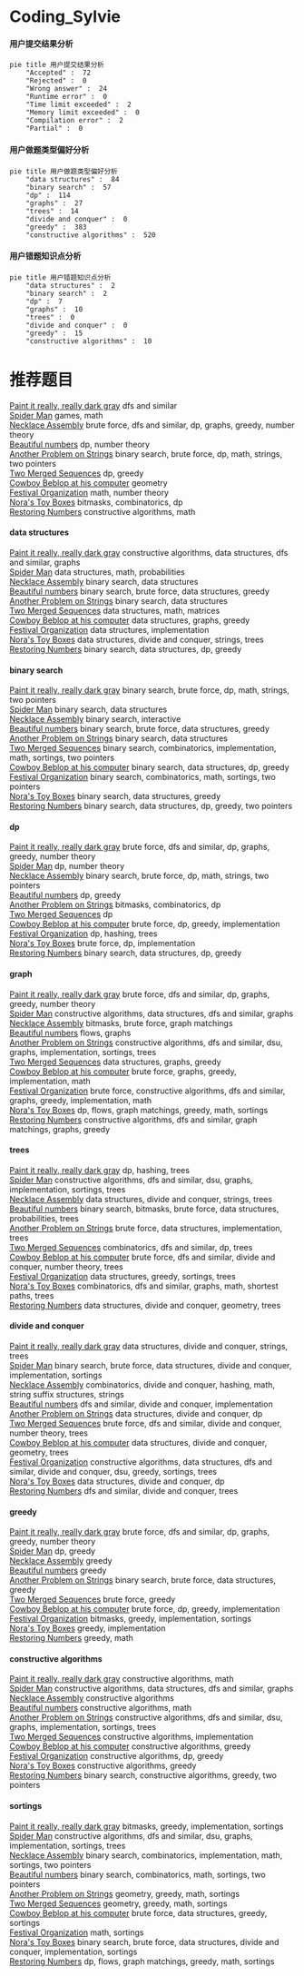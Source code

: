 # Coding_Sylvie
<!-- tabs:start -->
#### **用户提交结果分析**

```mermaid
pie title 用户提交结果分析
    "Accepted" :  72
    "Rejected" :  0
    "Wrong answer" :  24
    "Runtime error" :  0
    "Time limit exceeded" :  2
    "Memory limit exceeded" :  0
    "Compilation error" :  2
    "Partial" :  0
```
#### **用户做题类型偏好分析**

```mermaid
pie title 用户做题类型偏好分析
    "data structures" :  84
    "binary search" :  57
    "dp" :  114
    "graphs" :  27
    "trees" :  14
    "divide and conquer" :  0
    "greedy" :  383
    "constructive algorithms" :  520
```
#### **用户错题知识点分析**

```mermaid
pie title 用户错题知识点分析
    "data structures" :  2
    "binary search" :  2
    "dp" :  7
    "graphs" :  10
    "trees" :  0
    "divide and conquer" :  0
    "greedy" :  15
    "constructive algorithms" :  10
```
<!-- tabs:end -->
# 推荐题目
[Paint it really, really dark gray](http://codeforces.com/problemset/problem/717/E)		dfs and similar		  
[Spider Man](http://codeforces.com/problemset/problem/705/B)		games,
                        math		  
[Necklace Assembly](http://codeforces.com/problemset/problem/1367/E)		brute force,
                        dfs and similar,
                        dp,
                        graphs,
                        greedy,
                        number theory		  
[Beautiful numbers](http://codeforces.com/problemset/problem/55/D)		dp,
                        number theory		  
[Another Problem on Strings](http://codeforces.com/problemset/problem/165/C)		binary search,
                        brute force,
                        dp,
                        math,
                        strings,
                        two pointers		  
[Two Merged Sequences](http://codeforces.com/problemset/problem/1144/G)		dp,
                        greedy		  
[Cowboy Beblop at his computer](http://codeforces.com/problemset/problem/717/I)		geometry		  
[Festival Organization](http://codeforces.com/problemset/problem/717/A)		math,
                        number theory		  
[Nora's Toy Boxes](http://codeforces.com/problemset/problem/1292/F)		bitmasks,
                        combinatorics,
                        dp		  
[Restoring Numbers](http://codeforces.com/problemset/problem/509/D)		constructive algorithms,
                        math		  
<!-- tabs:start -->
#### **data structures**
[Paint it really, really dark gray](http://codeforces.com/problemset/problem/1282/E)		constructive algorithms,
                        data structures,
                        dfs and similar,
                        graphs		  
[Spider Man](http://codeforces.com/problemset/problem/712/E)		data structures,
                        math,
                        probabilities		  
[Necklace Assembly](https://codeforces.com/contest/205/problem/D)		binary search,
                        data structures		  
[Beautiful numbers](http://codeforces.com/problemset/problem/1073/D)		binary search,
                        brute force,
                        data structures,
                        greedy		  
[Another Problem on Strings](http://codeforces.com/problemset/problem/367/B)		binary search,
                        data structures		  
[Two Merged Sequences](http://codeforces.com/problemset/problem/718/C)		data structures,
                        math,
                        matrices		  
[Cowboy Beblop at his computer](https://codeforces.com/contest/1459/problem/F)		data structures,
                        graphs,
                        greedy		  
[Festival Organization](http://codeforces.com/problemset/problem/1234/B2)		data structures,
                        implementation		  
[Nora's Toy Boxes](http://codeforces.com/problemset/problem/665/E)		data structures,
                        divide and conquer,
                        strings,
                        trees		  
[Restoring Numbers](https://codeforces.com/contest/1314/problem/E)		binary search,
                        data structures,
                        dp,
                        greedy		  
#### **binary search**
[Paint it really, really dark gray](http://codeforces.com/problemset/problem/165/C)		binary search,
                        brute force,
                        dp,
                        math,
                        strings,
                        two pointers		  
[Spider Man](https://codeforces.com/contest/205/problem/D)		binary search,
                        data structures		  
[Necklace Assembly](http://codeforces.com/problemset/problem/1007/C)		binary search,
                        interactive		  
[Beautiful numbers](http://codeforces.com/problemset/problem/1073/D)		binary search,
                        brute force,
                        data structures,
                        greedy		  
[Another Problem on Strings](http://codeforces.com/problemset/problem/367/B)		binary search,
                        data structures		  
[Two Merged Sequences](http://codeforces.com/problemset/problem/1462/E2)		binary search,
                        combinatorics,
                        implementation,
                        math,
                        sortings,
                        two pointers		  
[Cowboy Beblop at his computer](https://codeforces.com/contest/1314/problem/E)		binary search,
                        data structures,
                        dp,
                        greedy		  
[Festival Organization](http://codeforces.com/problemset/problem/1462/E1)		binary search,
                        combinatorics,
                        math,
                        sortings,
                        two pointers		  
[Nora's Toy Boxes](http://codeforces.com/problemset/problem/1462/F)		binary search,
                        data structures,
                        greedy		  
[Restoring Numbers](http://codeforces.com/problemset/problem/1492/C)		binary search,
                        data structures,
                        dp,
                        greedy,
                        two pointers		  
#### **dp**
[Paint it really, really dark gray](http://codeforces.com/problemset/problem/1367/E)		brute force,
                        dfs and similar,
                        dp,
                        graphs,
                        greedy,
                        number theory		  
[Spider Man](http://codeforces.com/problemset/problem/55/D)		dp,
                        number theory		  
[Necklace Assembly](http://codeforces.com/problemset/problem/165/C)		binary search,
                        brute force,
                        dp,
                        math,
                        strings,
                        two pointers		  
[Beautiful numbers](http://codeforces.com/problemset/problem/1144/G)		dp,
                        greedy		  
[Another Problem on Strings](http://codeforces.com/problemset/problem/1292/F)		bitmasks,
                        combinatorics,
                        dp		  
[Two Merged Sequences](http://codeforces.com/problemset/problem/366/C)		dp		  
[Cowboy Beblop at his computer](http://codeforces.com/problemset/problem/1070/G)		brute force,
                        dp,
                        greedy,
                        implementation		  
[Festival Organization](http://codeforces.com/problemset/problem/718/D)		dp,
                        hashing,
                        trees		  
[Nora's Toy Boxes](http://codeforces.com/problemset/problem/1461/B)		brute force,
                        dp,
                        implementation		  
[Restoring Numbers](https://codeforces.com/contest/1314/problem/E)		binary search,
                        data structures,
                        dp,
                        greedy		  
#### **graph**
[Paint it really, really dark gray](http://codeforces.com/problemset/problem/1367/E)		brute force,
                        dfs and similar,
                        dp,
                        graphs,
                        greedy,
                        number theory		  
[Spider Man](http://codeforces.com/problemset/problem/1282/E)		constructive algorithms,
                        data structures,
                        dfs and similar,
                        graphs		  
[Necklace Assembly](http://codeforces.com/problemset/problem/575/C)		bitmasks,
                        brute force,
                        graph matchings		  
[Beautiful numbers](http://codeforces.com/problemset/problem/164/C)		flows,
                        graphs		  
[Another Problem on Strings](http://codeforces.com/problemset/problem/1463/E)		constructive algorithms,
                        dfs and similar,
                        dsu,
                        graphs,
                        implementation,
                        sortings,
                        trees		  
[Two Merged Sequences](https://codeforces.com/contest/1459/problem/F)		data structures,
                        graphs,
                        greedy		  
[Cowboy Beblop at his computer](http://codeforces.com/problemset/problem/1461/E)		brute force,
                        graphs,
                        greedy,
                        implementation,
                        math		  
[Festival Organization](http://codeforces.com/problemset/problem/1487/C)		brute force,
                        constructive algorithms,
                        dfs and similar,
                        graphs,
                        greedy,
                        implementation,
                        math		  
[Nora's Toy Boxes](http://codeforces.com/problemset/problem/1437/C)		dp,
                        flows,
                        graph matchings,
                        greedy,
                        math,
                        sortings		  
[Restoring Numbers](http://codeforces.com/problemset/problem/1470/D)		constructive algorithms,
                        dfs and similar,
                        graph matchings,
                        graphs,
                        greedy		  
#### **trees**
[Paint it really, really dark gray](http://codeforces.com/problemset/problem/718/D)		dp,
                        hashing,
                        trees		  
[Spider Man](http://codeforces.com/problemset/problem/1463/E)		constructive algorithms,
                        dfs and similar,
                        dsu,
                        graphs,
                        implementation,
                        sortings,
                        trees		  
[Necklace Assembly](http://codeforces.com/problemset/problem/665/E)		data structures,
                        divide and conquer,
                        strings,
                        trees		  
[Beautiful numbers](http://codeforces.com/problemset/problem/1479/D)		binary search,
                        bitmasks,
                        brute force,
                        data structures,
                        probabilities,
                        trees		  
[Another Problem on Strings](http://codeforces.com/problemset/problem/1511/C)		brute force,
                        data structures,
                        implementation,
                        trees		  
[Two Merged Sequences](http://codeforces.com/problemset/problem/1499/F)		combinatorics,
                        dfs and similar,
                        dp,
                        trees		  
[Cowboy Beblop at his computer](http://codeforces.com/problemset/problem/1491/E)		brute force,
                        dfs and similar,
                        divide and conquer,
                        number theory,
                        trees		  
[Festival Organization](http://codeforces.com/problemset/problem/1466/D)		data structures,
                        greedy,
                        sortings,
                        trees		  
[Nora's Toy Boxes](http://codeforces.com/problemset/problem/1495/D)		combinatorics,
                        dfs and similar,
                        graphs,
                        math,
                        shortest paths,
                        trees		  
[Restoring Numbers](http://codeforces.com/problemset/problem/1303/G)		data structures,
                        divide and conquer,
                        geometry,
                        trees		  
#### **divide and conquer**
[Paint it really, really dark gray](http://codeforces.com/problemset/problem/665/E)		data structures,
                        divide and conquer,
                        strings,
                        trees		  
[Spider Man](http://codeforces.com/problemset/problem/1461/D)		binary search,
                        brute force,
                        data structures,
                        divide and conquer,
                        implementation,
                        sortings		  
[Necklace Assembly](http://codeforces.com/problemset/problem/1466/G)		combinatorics,
                        divide and conquer,
                        hashing,
                        math,
                        string suffix structures,
                        strings		  
[Beautiful numbers](http://codeforces.com/problemset/problem/1490/D)		dfs and similar,
                        divide and conquer,
                        implementation		  
[Another Problem on Strings](https://codeforces.com/contest/1483/problem/C)		data structures,
                        divide and conquer,
                        dp		  
[Two Merged Sequences](http://codeforces.com/problemset/problem/1491/E)		brute force,
                        dfs and similar,
                        divide and conquer,
                        number theory,
                        trees		  
[Cowboy Beblop at his computer](http://codeforces.com/problemset/problem/1303/G)		data structures,
                        divide and conquer,
                        geometry,
                        trees		  
[Festival Organization](http://codeforces.com/problemset/problem/1494/D)		constructive algorithms,
                        data structures,
                        dfs and similar,
                        divide and conquer,
                        dsu,
                        greedy,
                        sortings,
                        trees		  
[Nora's Toy Boxes](http://codeforces.com/problemset/problem/1482/E)		data structures,
                        divide and conquer,
                        dp		  
[Restoring Numbers](http://codeforces.com/problemset/problem/566/C)		dfs and similar,
                        divide and conquer,
                        trees		  
#### **greedy**
[Paint it really, really dark gray](http://codeforces.com/problemset/problem/1367/E)		brute force,
                        dfs and similar,
                        dp,
                        graphs,
                        greedy,
                        number theory		  
[Spider Man](http://codeforces.com/problemset/problem/1144/G)		dp,
                        greedy		  
[Necklace Assembly](http://codeforces.com/problemset/problem/215/D)		greedy		  
[Beautiful numbers](http://codeforces.com/problemset/problem/436/A)		greedy		  
[Another Problem on Strings](http://codeforces.com/problemset/problem/1073/D)		binary search,
                        brute force,
                        data structures,
                        greedy		  
[Two Merged Sequences](http://codeforces.com/problemset/problem/578/B)		brute force,
                        greedy		  
[Cowboy Beblop at his computer](http://codeforces.com/problemset/problem/1070/G)		brute force,
                        dp,
                        greedy,
                        implementation		  
[Festival Organization](http://codeforces.com/problemset/problem/437/B)		bitmasks,
                        greedy,
                        implementation,
                        sortings		  
[Nora's Toy Boxes](http://codeforces.com/problemset/problem/469/A)		greedy,
                        implementation		  
[Restoring Numbers](http://codeforces.com/problemset/problem/1338/A)		greedy,
                        math		  
#### **constructive algorithms**
[Paint it really, really dark gray](http://codeforces.com/problemset/problem/509/D)		constructive algorithms,
                        math		  
[Spider Man](http://codeforces.com/problemset/problem/1282/E)		constructive algorithms,
                        data structures,
                        dfs and similar,
                        graphs		  
[Necklace Assembly](http://codeforces.com/problemset/problem/145/B)		constructive algorithms		  
[Beautiful numbers](https://codeforces.com/contest/716/problem/C)		constructive algorithms,
                        math		  
[Another Problem on Strings](http://codeforces.com/problemset/problem/1463/E)		constructive algorithms,
                        dfs and similar,
                        dsu,
                        graphs,
                        implementation,
                        sortings,
                        trees		  
[Two Merged Sequences](http://codeforces.com/problemset/problem/1103/A)		constructive algorithms,
                        implementation		  
[Cowboy Beblop at his computer](http://codeforces.com/problemset/problem/1461/A)		constructive algorithms,
                        greedy		  
[Festival Organization](http://codeforces.com/problemset/problem/1461/F)		constructive algorithms,
                        dp,
                        greedy		  
[Nora's Toy Boxes](http://codeforces.com/problemset/problem/1493/A)		constructive algorithms,
                        greedy		  
[Restoring Numbers](http://codeforces.com/problemset/problem/1463/D)		binary search,
                        constructive algorithms,
                        greedy,
                        two pointers		  
#### **sortings**
[Paint it really, really dark gray](http://codeforces.com/problemset/problem/437/B)		bitmasks,
                        greedy,
                        implementation,
                        sortings		  
[Spider Man](http://codeforces.com/problemset/problem/1463/E)		constructive algorithms,
                        dfs and similar,
                        dsu,
                        graphs,
                        implementation,
                        sortings,
                        trees		  
[Necklace Assembly](http://codeforces.com/problemset/problem/1462/E2)		binary search,
                        combinatorics,
                        implementation,
                        math,
                        sortings,
                        two pointers		  
[Beautiful numbers](http://codeforces.com/problemset/problem/1462/E1)		binary search,
                        combinatorics,
                        math,
                        sortings,
                        two pointers		  
[Another Problem on Strings](https://codeforces.com/contest/1496/problem/C)		geometry,
                        greedy,
                        math,
                        sortings		  
[Two Merged Sequences](http://codeforces.com/problemset/problem/1495/A)		geometry,
                        greedy,
                        math,
                        sortings		  
[Cowboy Beblop at his computer](http://codeforces.com/problemset/problem/1497/A)		brute force,
                        data structures,
                        greedy,
                        sortings		  
[Festival Organization](http://codeforces.com/problemset/problem/1427/A)		math,
                        sortings		  
[Nora's Toy Boxes](http://codeforces.com/problemset/problem/1461/D)		binary search,
                        brute force,
                        data structures,
                        divide and conquer,
                        implementation,
                        sortings		  
[Restoring Numbers](http://codeforces.com/problemset/problem/1437/C)		dp,
                        flows,
                        graph matchings,
                        greedy,
                        math,
                        sortings		  
<!-- tabs:end -->
